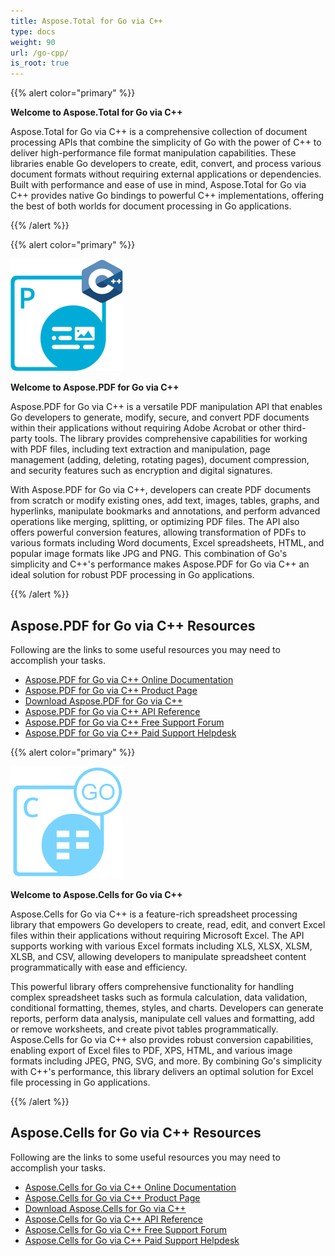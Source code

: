 ```yaml
---
title: Aspose.Total for Go via C++
type: docs
weight: 90
url: /go-cpp/
is_root: true
---
```


{{% alert color="primary" %}}

**Welcome to Aspose.Total for Go via C++**

Aspose.Total for Go via C++ is a comprehensive collection of document processing APIs that combine the simplicity of Go with the power of C++ to deliver high-performance file format manipulation capabilities. These libraries enable Go developers to create, edit, convert, and process various document formats without requiring external applications or dependencies. Built with performance and ease of use in mind, Aspose.Total for Go via C++ provides native Go bindings to powerful C++ implementations, offering the best of both worlds for document processing in Go applications.

{{% /alert %}}

{{% alert color="primary" %}}

**![Aspose.PDF for Go via C++](aspose_pdf-for-go-cpp.png)**

**Welcome to Aspose.PDF for Go via C++**

Aspose.PDF for Go via C++ is a versatile PDF manipulation API that enables Go developers to generate, modify, secure, and convert PDF documents within their applications without requiring Adobe Acrobat or other third-party tools. The library provides comprehensive capabilities for working with PDF files, including text extraction and manipulation, page management (adding, deleting, rotating pages), document compression, and security features such as encryption and digital signatures.

With Aspose.PDF for Go via C++, developers can create PDF documents from scratch or modify existing ones, add text, images, tables, graphs, and hyperlinks, manipulate bookmarks and annotations, and perform advanced operations like merging, splitting, or optimizing PDF files. The API also offers powerful conversion features, allowing transformation of PDFs to various formats including Word documents, Excel spreadsheets, HTML, and popular image formats like JPG and PNG. This combination of Go's simplicity and C++'s performance makes Aspose.PDF for Go via C++ an ideal solution for robust PDF processing in Go applications.

{{% /alert %}} 

## **Aspose.PDF for Go via C++ Resources**

Following are the links to some useful resources you may need to accomplish your tasks.

- [Aspose.PDF for Go via C++ Online Documentation](https://docs.aspose.com/pdf/go-cpp/)
- [Aspose.PDF for Go via C++ Product Page](https://products.aspose.com/pdf/go-cpp/)
- [Download Aspose.PDF for Go via C++](https://releases.aspose.com/pdf/go-cpp)
- [Aspose.PDF for Go via C++ API Reference](https://reference.aspose.com/pdf/go-cpp/)
- [Aspose.PDF for Go via C++ Free Support Forum](https://forum.aspose.com/c/pdf/10)
- [Aspose.PDF for Go via C++ Paid Support Helpdesk](https://helpdesk.aspose.com/)

{{% alert color="primary" %}}

**![Aspose.Cells for Go via C++](aspose_cells-for-go-cpp.png)**

**Welcome to Aspose.Cells for Go via C++**

Aspose.Cells for Go via C++ is a feature-rich spreadsheet processing library that empowers Go developers to create, read, edit, and convert Excel files within their applications without requiring Microsoft Excel. The API supports working with various Excel formats including XLS, XLSX, XLSM, XLSB, and CSV, allowing developers to manipulate spreadsheet content programmatically with ease and efficiency.

This powerful library offers comprehensive functionality for handling complex spreadsheet tasks such as formula calculation, data validation, conditional formatting, themes, styles, and charts. Developers can generate reports, perform data analysis, manipulate cell values and formatting, add or remove worksheets, and create pivot tables programmatically. Aspose.Cells for Go via C++ also provides robust conversion capabilities, enabling export of Excel files to PDF, XPS, HTML, and various image formats including JPEG, PNG, SVG, and more. By combining Go's simplicity with C++'s performance, this library delivers an optimal solution for Excel file processing in Go applications.

{{% /alert %}} 

## **Aspose.Cells for Go via C++ Resources**

Following are the links to some useful resources you may need to accomplish your tasks.

- [Aspose.Cells for Go via C++ Online Documentation](https://docs.aspose.com/cells/go-cpp/)
- [Aspose.Cells for Go via C++ Product Page](https://products.aspose.com/cells/go-cpp/)
- [Download Aspose.Cells for Go via C++](https://releases.aspose.com/cells/go-cpp)
- [Aspose.Cells for Go via C++ API Reference](https://reference.aspose.com/cells/go-cpp/)
- [Aspose.Cells for Go via C++ Free Support Forum](https://forum.aspose.com/c/cells/9)
- [Aspose.Cells for Go via C++ Paid Support Helpdesk](https://helpdesk.aspose.com/)